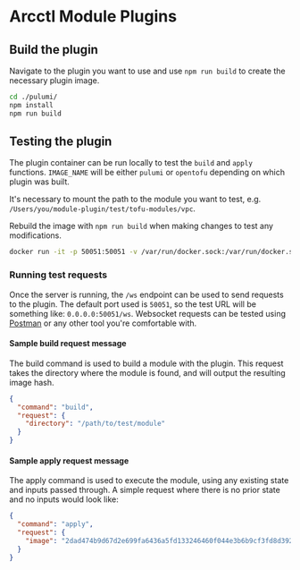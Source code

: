 # Arcctl Module Plugins


## Build the plugin

Navigate to the plugin you want to use and use `npm run build` to create the necessary plugin image.
```sh
cd ./pulumi/
npm install
npm run build
```

## Testing the plugin

The plugin container can be run locally to test the `build` and `apply` functions. `IMAGE_NAME` will be either `pulumi` or `opentofu` depending on which plugin was built.

It's necessary to mount the path to the module you want to test, e.g. `/Users/you/module-plugin/test/tofu-modules/vpc`.

Rebuild the image with `npm run build` when making changes to test any modifications.

```sh
docker run -it -p 50051:50051 -v /var/run/docker.sock:/var/run/docker.sock -v /path/to/test/module:/path/to/test/module [IMAGE_NAME] sh -c "npm run dev"
```

### Running test requests

Once the server is running, the `/ws` endpoint can be used to send requests to the plugin. The default port used is `50051`, so the test URL will be something like: `0.0.0.0:50051/ws`. Websocket requests can be tested using [Postman](https://www.postman.com/) or any other tool you're comfortable with.

#### Sample build request message

The build command is used to build a module with the plugin. This request takes the directory where the module is found, and will output the resulting image hash.
```json
{
  "command": "build",
  "request": {
    "directory": "/path/to/test/module"
  }
}
```

#### Sample apply request message

The apply command is used to execute the module, using any existing state and inputs passed through. A simple request where there is no prior state and no inputs would look like:
```json
{
  "command": "apply",
  "request": {
    "image": "2dad474b9d67d2e699fa6436a5fd133246460f044e3b6b9cf3fd8d392ec21269"
  }
}
```

